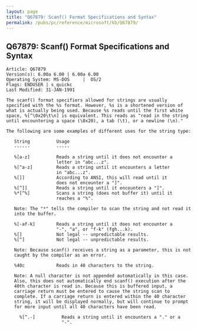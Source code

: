 ```yaml
---
layout: page
title: "Q67879: Scanf() Format Specifications and Syntax"
permalink: /pubs/pc/reference/microsoft/kb/Q67879/
---
```


## Q67879: Scanf() Format Specifications and Syntax

	Article: Q67879
	Version(s): 6.00a 6.00 | 6.00a 6.00
	Operating System: MS-DOS     |  OS/2
	Flags: ENDUSER | s_quickc
	Last Modified: 31-JAN-1991
	
	The scanf() format specifiers allowed for strings are usually
	specified with the %s format. However, %s is a shortened version of
	what is actually being used. Because %s reads until the first white
	space, %[^\0x20\t\n] is equivalent. This reads as "read in the string
	until encountering a space (\0x20), a tab (\t), or a newline (\n)."
	
	The following are some examples of different uses for the string type:
	
	   String          Usage
	   ------          -----
	
	   %[a-z]          Reads a string until it does not encounter a
	                   letter in "abc...z".
	   %[^a-z]         Reads a string until it encounters a letter
	                   in "abc...z".
	   %[]]            According to ANSI, this will read until it
	                   does not encounter a "]".
	   %[^]]           Reads a string until it encounters a "]".
	   %*[^%]          Scans a string (does not buffer it) until it
	                   reaches a "%".
	
	   Note: The "*" tells the compiler to scan the string and not read it
	   into the buffer.
	
	   %[-af-k]        Reads a string until it does not encounter a
	                   "-", "a", or "f-k" (fgh...k).
	   %[]             Not legal -- unpredictable results.
	   %[^]            Not legal -- unpredictable results.
	
	   Note: Because scanf() receives a string as a parameter, this is not
	   caught by the compiler as an error.
	
	   %40c            Reads in 40 characters to the string.
	
	   Note: A null character is not appended automatically in this case.
	   Also, this does not automatically end scanf() execution after the
	   40th character is read in. Because this is buffered input, a
	   carriage return must be entered to cause the string scan to
	   complete. If a carriage return is entered within the 40 character
	   string, it will be displayed normally, but will continue to prompt
	   for more input until all 40 characters have been read.
	
	     %[^.-]          Reads a string until it encounters a "." or a
	                     "-".

